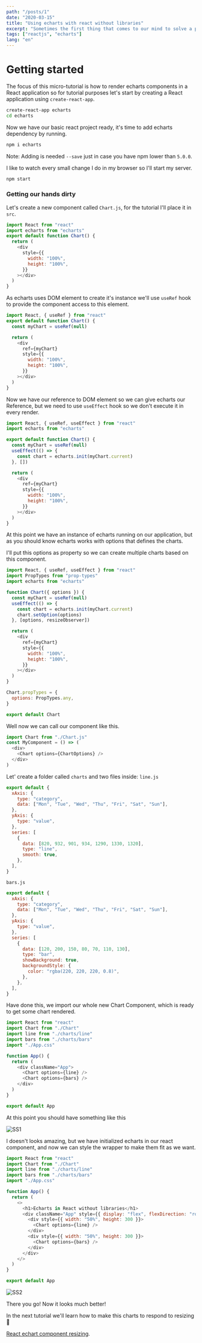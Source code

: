 ```yaml
---
path: "/posts/1"
date: "2020-03-15"
title: "Using echarts with react without libraries"
excerpt: "Sometimes the first thing that comes to our mind to solve a problem like charting is adding a plugin, well for echarts + react this won't be necessary."
tags: ["reactjs", "echarts"]
lang: "en"
---
```


# Getting started

The focus of this micro-tutorial is how to render echarts components in a React application so for tutorial purposes let's start by creating a React application using `create-react-app`.

```bash
create-react-app echarts
cd echarts
```

Now we have our basic react project ready, it's time to add echarts dependency by running.

```bash
npm i echarts
```

Note: Adding is needed `--save` just in case you have npm lower than `5.0.0`.

I like to watch every small change I do in my browser so I'll start my server.

```bash
npm start
```

### Getting our hands dirty

Let's create a new component called `Chart.js`, for the tutorial I'll place it in `src`.

```javascript
import React from "react"
import echarts from "echarts"
export default function Chart() {
  return (
    <div
      style={{
        width: "100%",
        height: "100%",
      }}
    ></div>
  )
}
```

As echarts uses DOM element to create it's instance we'll use `useRef` hook to provide the component access to this element.

```javascript
import React, { useRef } from "react"
export default function Chart() {
  const myChart = useRef(null)

  return (
    <div
      ref={myChart}
      style={{
        width: "100%",
        height: "100%",
      }}
    ></div>
  )
}
```

Now we have our reference to DOM element so we can give echarts our Reference, but we need to use `useEffect` hook so we don't execute it in every render.

```javascript
import React, { useRef, useEffect } from "react"
import echarts from "echarts"

export default function Chart() {
  const myChart = useRef(null)
  useEffect(() => {
    const chart = echarts.init(myChart.current)
  }, [])

  return (
    <div
      ref={myChart}
      style={{
        width: "100%",
        height: "100%",
      }}
    ></div>
  )
}
```

At this point we have an instance of echarts running on our application, but as you should know echarts works with options that defines the charts.

I'll put this options as property so we can create multiple charts based on this component.

```javascript
import React, { useRef, useEffect } from "react"
import PropTypes from "prop-types"
import echarts from "echarts"

function Chart({ options }) {
  const myChart = useRef(null)
  useEffect(() => {
    const chart = echarts.init(myChart.current)
    chart.setOption(options)
  }, [options, resizeObserver])

  return (
    <div
      ref={myChart}
      style={{
        width: "100%",
        height: "100%",
      }}
    ></div>
  )
}

Chart.propTypes = {
  options: PropTypes.any,
}

export default Chart
```

Well now we can call our component like this.

```javascript
import Chart from "./Chart.js"
const MyComponent = () => (
  <div>
    <Chart options={ChartOptions} />
  </div>
)
```

Let' create a folder called `charts` and two files inside:
`line.js`

```javascript
export default {
  xAxis: {
    type: "category",
    data: ["Mon", "Tue", "Wed", "Thu", "Fri", "Sat", "Sun"],
  },
  yAxis: {
    type: "value",
  },
  series: [
    {
      data: [820, 932, 901, 934, 1290, 1330, 1320],
      type: "line",
      smooth: true,
    },
  ],
}
```

`bars.js`

```javascript
export default {
  xAxis: {
    type: "category",
    data: ["Mon", "Tue", "Wed", "Thu", "Fri", "Sat", "Sun"],
  },
  yAxis: {
    type: "value",
  },
  series: [
    {
      data: [120, 200, 150, 80, 70, 110, 130],
      type: "bar",
      showBackground: true,
      backgroundStyle: {
        color: "rgba(220, 220, 220, 0.8)",
      },
    },
  ],
}
```

Have done this, we import our whole new Chart Component, which is ready to get some chart rendered.

```javascript
import React from "react"
import Chart from "./Chart"
import line from "./charts/line"
import bars from "./charts/bars"
import "./App.css"

function App() {
  return (
    <div className="App">
      <Chart options={line} />
      <Chart options={bars} />
    </div>
  )
}

export default App
```

At this point you should have something like this

![SS1](../images/posts/1/ss1.png)

I doesn't looks amazing, but we have initialized echarts in our react component, and now we can style the wrapper to make them fit as we want.

```javascript
import React from "react"
import Chart from "./Chart"
import line from "./charts/line"
import bars from "./charts/bars"
import "./App.css"

function App() {
  return (
    <>
      <h1>Echarts in React without libraries</h1>
      <div className="App" style={{ display: "flex", flexDirection: "row" }}>
        <div style={{ width: "50%", height: 300 }}>
          <Chart options={line} />
        </div>
        <div style={{ width: "50%", height: 300 }}>
          <Chart options={bars} />
        </div>
      </div>
    </>
  )
}

export default App
```

![SS2](../images/posts/1/ss2.png)

There you go! Now it looks much better!

In the next tutorial we'll learn how to make this charts to respond to resizing :rocket:

[React echart component resizing](/posts/2).
